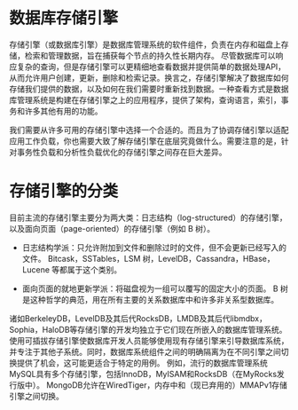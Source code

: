 # 数据库存储引擎


存储引擎（或数据库引擎）是数据库管理系统的软件组件，负责在内存和磁盘上存储，检索和管理数据，旨在捕获每个节点的持久性长期内存。 尽管数据库可以响应复杂的查询，但是存储引擎可以更精细地查看数据并提供简单的数据处理API，从而允许用户创建，更新，删除和检索记录。换言之，存储引擎解决了数据库如何存储我们提供的数据，以及如何在我们需要时重新找到数据。一种查看方式是数据库管理系统是构建在存储引擎之上的应用程序，提供了架构，查询语言，索引，事务和许多其他有用的功能。

我们需要从许多可用的存储引擎中选择一个合适的。而且为了协调存储引擎以适配应用工作负载，你也需要大致了解存储引擎在底层究竟做什么。需要注意的是，针对事务性负载和分析性负载优化的存储引擎之间存在巨大差异。

# 存储引擎的分类

目前主流的存储引擎主要分为两大类：日志结构（log-structured）的存储引擎，以及面向页面（page-oriented）的存储引擎（例如 B 树）。

- 日志结构学派：只允许附加到文件和删除过时的文件，但不会更新已经写入的文件。 Bitcask，SSTables，LSM 树，LevelDB，Cassandra，HBase，Lucene 等都属于这个类别。

- 面向页面的就地更新学派：将磁盘视为一组可以覆写的固定大小的页面。 B 树是这种哲学的典范，用在所有主要的关系数据库中和许多非关系型数据库。

诸如BerkeleyDB，LevelDB及其后代RocksDB，LMDB及其后代libmdbx，Sophia，HaloDB等存储引擎的开发均独立于它们现在所嵌入的数据库管理系统。 使用可插拔存储引擎使数据库开发人员能够使用现有存储引擎来引导数据库系统，并专注于其他子系统。同时，数据库系统组件之间的明确隔离为在不同引擎之间切换提供了机会，这可能更适合于特定的用例。 例如，流行的数据库管理系统MySQL具有多个存储引擎，包括InnoDB，MyISAM和RocksDB（在MyRocks发行版中）。  MongoDB允许在WiredTiger，内存中和（现已弃用的）MMAPv1存储引擎之间切换。

